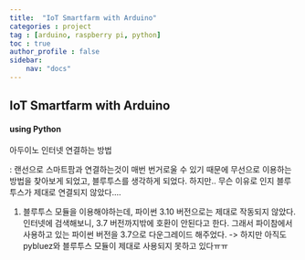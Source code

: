 ```yaml
---
title:  "IoT Smartfarm with Arduino"
categories : project
tag : [arduino, raspberry pi, python]
toc : true
author_profile : false
sidebar:
    nav: "docs"  
---
```


## IoT Smartfarm with Arduino

#### using Python



아두이노 인터넷 연결하는 방법

: 랜선으로 스마트팜과 연결하는것이 매번 번거로울 수 있기 때문에 무선으로 이용하는 방법을 찾아보게 되었고, 블루투스를 생각하게 되었다. 하지만.. 무슨 이유로 인지 블루투스가 제대로 연결되지 않았다....

1. 블루투스 모듈을 이용해야하는데, 파이썬 3.10 버전으로는 제대로 작동되지 않았다. 인터넷에 검색해보니, 3.7 버전까지밖에 호환이 안된다고 한다. 그래서 파이참에서 사용하고 있는 파이썬 버전을 3.7으로 다운그레이드 해주었다. -> 하지만 아직도 pybluez와 블루투스 모듈이 제대로 사용되지 못하고 있다ㅠㅠ





